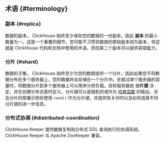 ## 术语 {#terminology}
### 副本 {#replica}
数据的副本。 ClickHouse 始终至少保存您的数据的一份副本，因此 **副本** 的最小数量为一。这是一个重要的细节，您可能不习惯将数据的原始副本视为副本，但这就是 ClickHouse 代码和文档中使用的术语。添加第二个副本可以提供容错能力。 

### 分片 {#shard}
数据的子集。 ClickHouse 始终至少为您的数据提供一个分片，因此如果您不将数据分布在多个服务器上，您的数据将会存储在一个分片中。在超过单个服务器的容量时，将数据分片到多个服务器上可以用来分担负载。目标服务器由 **分片键** 决定，并在创建分布式表时定义。分片键可以是随机的或作为 [哈希函数](/sql-reference/functions/hash-functions) 的输出。涉及分片的部署示例将使用 `rand()` 作为分片键，并提供有关何时以及如何选择不同分片键的进一步信息。

### 分布式协调 {#distributed-coordination}
ClickHouse Keeper 提供数据复制和分布式 DDL 查询执行的协调系统。 ClickHouse Keeper 与 Apache ZooKeeper 兼容。
